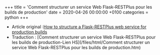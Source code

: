 +++
title = 'Comment structurer un service Web Flask-RESTPlus pour les builds de production'
date = 2020-04-26 00:00:00 +0100
categories = python
+++
* Article original :[How to structure a Flask-RESTPlus web service for production builds](https://www.freecodecamp.org/news/structuring-a-flask-restplus-web-service-for-production-builds-c2ec676de563/)
* Traduction : [Comment structurer un service Web Flask-RESTPlus pour les builds de production-Lien HS](/files/html/Comment structurer un service Web Flask-RESTPlus pour les builds de production.htm)


